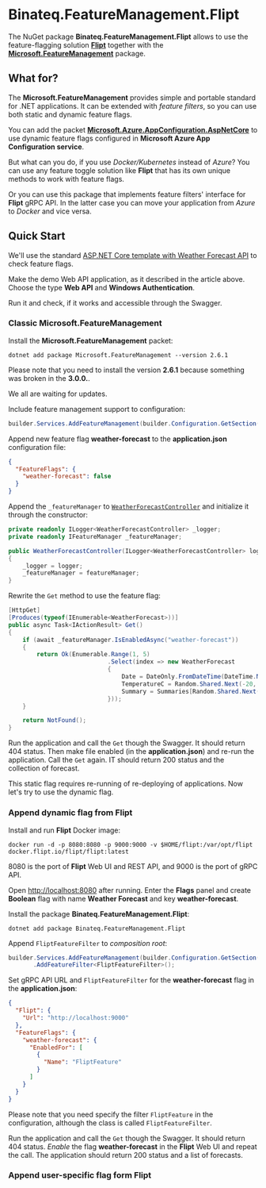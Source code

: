 # Binateq.FeatureManagement.Flipt

The NuGet package **Binateq.FeatureManagement.Flipt** allows to use the feature-flagging solution
[**Flipt**](https://www.flipt.io/) together with the
[**Microsoft.FeatureManagement**](https://www.nuget.org/packages/Microsoft.FeatureManagement/) package.

## What for?

The **Microsoft.FeatureManagement** provides simple and portable standard for .NET applications. It can be
extended with *feature filters*, so you can use both static and dynamic feature flags.

You can add the packet
[**Microsoft.Azure.AppConfiguration.AspNetCore**](https://www.nuget.org/packages/Microsoft.Azure.AppConfiguration.AspNetCore)
to use dynamic feature flags configured in __Microsoft Azure App Configuration service__.

But what can you do, if you use *Docker/Kubernetes* instead of *Azure*? You can use any feature toggle solution like
**Flipt** that has its own unique methods to work with feature flags.

Or you can use this package that implements feature filters' interface for **Flipt** gRPC API. In the latter case you
can move your application from *Azure* to *Docker* and vice versa.

## Quick Start

We'll use the standard
[ASP.NET Core template with Weather Forecast API](https://learn.microsoft.com/en-us/aspnet/core/tutorials/first-web-api)
to check feature flags.

Make the demo Web API application, as it described in the article above. Choose the type **Web API** and
**Windows Authentication**.

Run it and check, if it works and accessible through the Swagger.

### Classic Microsoft.FeatureManagement

Install the **Microsoft.FeatureManagement** packet:

```shell
dotnet add package Microsoft.FeatureManagement --version 2.6.1
```

Please note that you need to install the version **2.6.1** because something was broken in the **3.0.0.**.

We all are waiting for updates.

Include feature management support to configuration:

```c#
builder.Services.AddFeatureManagement(builder.Configuration.GetSection("FeatureFlags"));
```

Append new feature flag **weather-forecast** to the **application.json** configuration file:

```json
{
  "FeatureFlags": {
    "weather-forecast": false
  }
}
```

Append the `_featureManager` to 
[`WeatherForecastController`](https://github.com/dotnet/AspNetCore.Docs/blob/main/aspnetcore/tutorials/first-web-api/samples/3.0/TodoApi/Controllers/WeatherForecastController.cs)
and initialize it through the constructor:

```c#
private readonly ILogger<WeatherForecastController> _logger;
private readonly IFeatureManager _featureManager;

public WeatherForecastController(ILogger<WeatherForecastController> logger, IFeatureManager featureManager)
{
    _logger = logger;
    _featureManager = featureManager;
}
```

Rewrite the `Get` method to use the feature flag:

```c#
[HttpGet]
[Produces(typeof(IEnumerable<WeatherForecast>))]
public async Task<IActionResult> Get()
{
    if (await _featureManager.IsEnabledAsync("weather-forecast"))
    {
        return Ok(Enumerable.Range(1, 5)
                            .Select(index => new WeatherForecast
                            {
                                Date = DateOnly.FromDateTime(DateTime.Now.AddDays(index)),
                                TemperatureC = Random.Shared.Next(-20, 55),
                                Summary = Summaries[Random.Shared.Next(Summaries.Length)]
                            }));
    }

    return NotFound();
}
```

Run the application and call the `Get` though the Swagger. It should return 404 status.
Then make file enabled (in the **application.json**) and re-run the application.
Call the `Get` again. IT should return 200 status and the collection of forecast.

This static flag requires re-running of re-deploying of applications. Now let's try to use the dynamic flag.

### Append dynamic flag from Flipt

Install and run **Flipt** Docker image:

```shell
docker run -d -p 8080:8080 -p 9000:9000 -v $HOME/flipt:/var/opt/flipt docker.flipt.io/flipt/flipt:latest
```

8080 is the port of **Flipt** Web UI and REST API, and 9000 is the port of gRPC API.

Open [http://localhost:8080](http://localhost:8080) after running. Enter the **Flags** panel and create
**Boolean** flag with name **Weather Forecast** and key **weather-forecast**.

Install the package **Binateq.FeatureManagement.Flipt**:

```shell
dotnet add package Binateq.FeatureManagement.Flipt
```

Append `FliptFeatureFilter` to *composition root*:

```c#
builder.Services.AddFeatureManagement(builder.Configuration.GetSection("FeatureFlags"))
       .AddFeatureFilter<FliptFeatureFilter>();
```

Set gRPC API URL and `FliptFeatureFilter` for the **weather-forecast** flag in the **application.json**:

```json
{
  "Flipt": {
    "Url": "http://localhost:9000"
  },
  "FeatureFlags": {
    "weather-forecast": {
      "EnabledFor": [
        {
          "Name": "FliptFeature"
        }
      ]
    }
  }
}
```

Please note that you need specify the filter `FliptFeature` in the configuration, although the class is called
`FliptFeatureFilter`.

Run the application and call the `Get` though the Swagger. It should return 404 status.
*Enable* the flag **weather-forecast** in the **Flipt** Web UI and repeat the call.
The application should return 200 status and a list of forecasts.

### Append user-specific flag form Flipt

<!--- Not written -->
